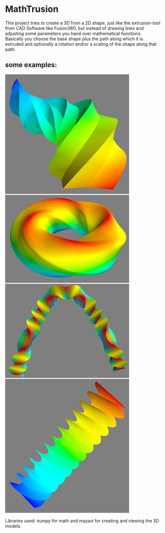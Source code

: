 # MathTrusion
This project tries to create a 3D from a 2D shape, just like the extrusion-tool from CAD Software like Fusion360, but instead of drawing lines and adjusting some parameters you hand over mathematical functions.</br>
Basically you choose the base shape plus the path along which it is extruded and optionally a rotation and/or a scaling of the shape along that path.

## some examples:
![Star Helix](pics/star_helix.png)
![Squircle Circle](pics/squircle_circle.png)
![Triangle Parabola](pics/triangle_parabola.png)
![Screw](pics/screw.png)

Libraries used: numpy for math and mayavi for creating and viewing the 3D models.
